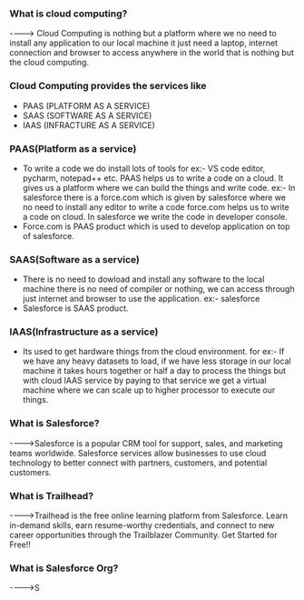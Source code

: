 ### What is cloud computing?
----> Cloud Computing is nothing but a platform where we no need to install any application to our local machine it just need a laptop,
internet connection and browser to access anywhere in the world that is nothing but the cloud computing.

### Cloud Computing provides the services like
* PAAS (PLATFORM AS A SERVICE)
* SAAS (SOFTWARE AS A SERVICE)
* IAAS (INFRACTURE AS A SERVICE)

### PAAS(Platform as a service)
* To write a code we do install lots of tools for ex:- VS code editor, pycharm, notepad++ etc. PAAS helps us to write a code
  on a cloud. It gives us a platform where we can build the things and write code.
  ex:- In salesforce there is a force.com which is given by salesforce where we no need to install any editor to write a code
  force.com helps us to write a code on cloud. In salesforce we write the code in developer console.
* Force.com is PAAS product which is used to develop application on top of salesforce.

### SAAS(Software as a service)
* There is no need to dowload and install any software to the local machine there is no need of compiler or nothing, we can access through
  just internet and browser to use the application.
  ex:- salesforce
* Salesforce is SAAS product.

### IAAS(Infrastructure as a service)
* Its used to get hardware things from the cloud environment. for ex:- If we have any heavy datasets to load, if we have less storage in our
  local machine it takes hours together or half a day to process the things but with cloud IAAS service by paying to that service we get a virtual
  machine where we can scale up to higher processor to execute our things.

### What is Salesforce?
---->Salesforce is a popular CRM tool for support, sales, and marketing teams worldwide. Salesforce services allow businesses to use cloud technology to better connect with partners, customers, and potential customers.

### What is Trailhead?
---->Trailhead is the free online learning platform from Salesforce. Learn in-demand skills, earn resume-worthy credentials, and connect to new career opportunities through the Trailblazer Community. Get Started for Free!!

### What is Salesforce Org?
---->S


